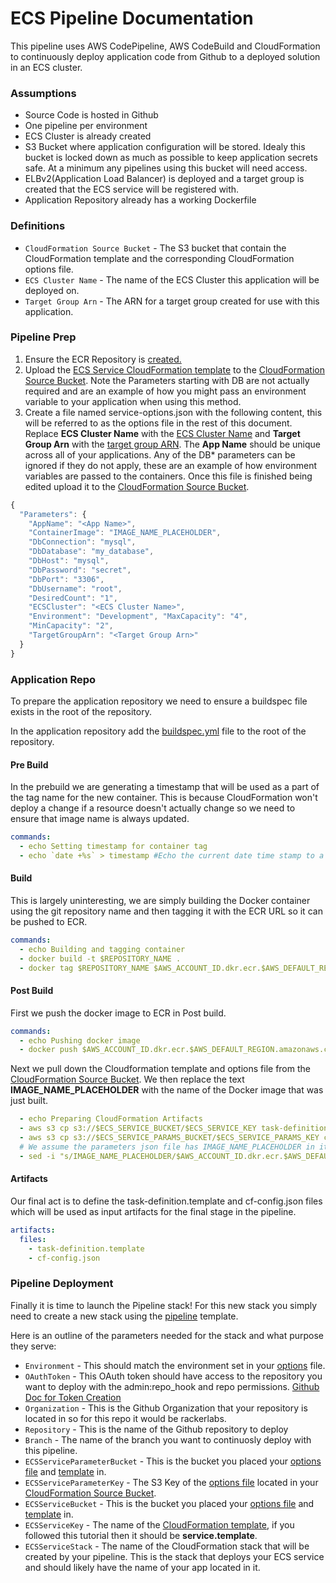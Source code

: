 ECS Pipeline Documentation
==========================
This pipeline uses AWS CodePipeline, AWS CodeBuild and CloudFormation
to continuously deploy application code from Github to a deployed solution
in an ECS cluster.

### Assumptions
- Source Code is hosted in Github
- One pipeline per environment
- ECS Cluster is already created
- S3 Bucket where application configuration will be stored. Idealy this bucket
  is locked down as much as possible to keep application secrets safe. At a minimum
  any pipelines using this bucket will need access.
- ELBv2(Application Load Balancer) is deployed and a target group is created that the
  ECS service will be registered with.
- Application Repository already has a working Dockerfile

### Definitions
- `CloudFormation Source Bucket` - The S3 bucket that contain the CloudFormation template
  and the corresponding CloudFormation options file.
- `ECS Cluster Name` - The name of the ECS Cluster this application will be deployed on.
- `Target Group Arn` - The ARN for a target group created for use with this application.

### Pipeline Prep

1) Ensure the ECR Repository is [created.](http://docs.aws.amazon.com/AmazonECR/latest/userguide/repository-create.html)
2) Upload the [ECS Service CloudFormation template](service.template) to the
[CloudFormation Source Bucket](#definitions). Note the Parameters starting with
DB are not actually required and are an example of how you might pass an environment
variable to your application when using this method.
3) Create a file named service-options.json with the following content, this will
be referred to as the options file in the rest of this document. Replace
__ECS Cluster Name__ with the [ECS Cluster Name](#definitions) and __Target Group Arn__
with the [target group ARN](#definitions). The __App Name__ should be unique across all of
your applications. Any of the DB\* parameters can be ignored if they do not apply, these
are an example of how environment variables are passed to the containers. Once this file
is finished being edited upload it to the [CloudFormation Source Bucket](#definitions).

```javascript
{
  "Parameters": {
    "AppName": "<App Name>",
    "ContainerImage": "IMAGE_NAME_PLACEHOLDER",
    "DbConnection": "mysql",
    "DbDatabase": "my_database",
    "DbHost": "mysql",
    "DbPassword": "secret",
    "DbPort": "3306",
    "DbUsername": "root",
    "DesiredCount": "1",
    "ECSCluster": "<ECS Cluster Name>",
    "Environment": "Development", "MaxCapacity": "4",
    "MinCapacity": "2",
    "TargetGroupArn": "<Target Group Arn>"
  }
}
```

### Application Repo
To prepare the application repository we need to ensure a buildspec file exists in the
root of the repository.

In the application repository add the [buildspec.yml](buildspec.yml) file to the root of the repository.

#### Pre Build
In the prebuild we are generating a timestamp that will be used as a part of the tag name
for the new container. This is because CloudFormation won't deploy a change if a resource
doesn't actually change so we need to ensure that image name is always updated.
```yaml
commands:
  - echo Setting timestamp for container tag
  - echo `date +%s` > timestamp #Echo the current date time stamp to a file so it can be read later
```

#### Build
This is largely uninteresting, we are simply building the Docker container using the git
repository name and then tagging it with the ECR URL so it can be pushed to ECR.

```yaml
commands:
  - echo Building and tagging container
  - docker build -t $REPOSITORY_NAME .
  - docker tag $REPOSITORY_NAME $AWS_ACCOUNT_ID.dkr.ecr.$AWS_DEFAULT_REGION.amazonaws.com/$REPOSITORY_NAME:$BRANCH-`cat ./timestamp`

```

#### Post Build
First we push the docker image to ECR in Post build.
```yaml
commands:
  - echo Pushing docker image
  - docker push $AWS_ACCOUNT_ID.dkr.ecr.$AWS_DEFAULT_REGION.amazonaws.com/$REPOSITORY_NAME:$BRANCH-`cat ./timestamp`
```

Next we pull down the Cloudformation template and options file from the [CloudFormation Source Bucket](#definitions).
We then replace the text __IMAGE_NAME_PLACEHOLDER__ with the name of the Docker image that was
just built.
```yaml
  - echo Preparing CloudFormation Artifacts
  - aws s3 cp s3://$ECS_SERVICE_BUCKET/$ECS_SERVICE_KEY task-definition.template
  - aws s3 cp s3://$ECS_SERVICE_PARAMS_BUCKET/$ECS_SERVICE_PARAMS_KEY cf-config.json
  # We assume the parameters json file has IMAGE_NAME_PLACEHOLDER in it, if not this will not work
  - sed -i "s/IMAGE_NAME_PLACEHOLDER/$AWS_ACCOUNT_ID.dkr.ecr.$AWS_DEFAULT_REGION.amazonaws.com\/$(cat ./repo_name):$BRANCH-$(cat ./timestamp)/g" ./cf-config.json
```

#### Artifacts
Our final act is to define the task-definition.template and cf-config.json files which will be
used as input artifacts for the final stage in the pipeline.

```yaml
artifacts:
  files:
    - task-definition.template
    - cf-config.json
```

### Pipeline Deployment
Finally it is time to launch the Pipeline stack! For this new stack you simply need to create
a new stack using the [pipeline](pipeline.yaml) template.

Here is an outline of the parameters needed for the stack and what purpose they serve:
- `Environment` - This should match the environment set in your [options](#pipeline_prep)
  file.
- `OAuthToken` - This OAuth token should have access to the repository you want to deploy
  with the admin:repo_hook and repo permissions. [Github Doc for Token Creation](https://help.github.com/articles/creating-a-personal-access-token-for-the-command-line/)
- `Organization` - This is the Github Organization that your repository is located in
  so for this repo it would be rackerlabs.
- `Repository` - This is the name of the Github repository to deploy
- `Branch` - The name of the branch you want to continuosly deploy with this pipeline.
- `ECSServiceParameterBucket` - This is the bucket you placed your [options file](#pipeline_prep)
  and [template](#pipeline_prep) in.
- `ECSServiceParameterKey` - The S3 Key of the [options file](#pipeline_prep) located in your
  [CloudFormation Source Bucket](#definitions).
- `ECSServiceBucket` - This is the bucket you placed your [options file](#pipeline_prep)
  and [template](#pipeline_prep) in.
- `ECSServiceKey` - The name of the [CloudFormation template](#pipeline_prep), if you followed
  this tutorial then it should be __service.template__.
- `ECSServiceStack` - The name of the CloudFormation stack that will be created by your pipeline.
  This is the stack that deploys your ECS service and should likely have the name of your
  app located in it.
